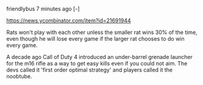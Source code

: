 	
friendlybus 7 minutes ago [-]

https://news.ycombinator.com/item?id=21691944

Rats won't play with each other unless the smaller rat wins 30% of the time, even though he will lose every game if the larger rat chooses to do win every game.

A decade ago Call of Duty 4 introduced an under-barrel grenade launcher for the m16 rifle as a way to get easy kills even if you could not aim. The devs called it 'first order optimal strategy' and players called it the noobtube. 